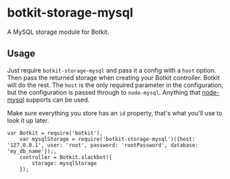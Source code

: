 # botkit-storage-mysql

A MySQL storage module for Botkit.

## Usage

Just require `botkit-storage-mysql` and pass it a config with a `host` option.
Then pass the returned storage when creating your Botkit controller. Botkit will do the rest.
The `host` is the only required parameter in the configuration, but the configuration is passed through to `node-mysql`.
Anything that [node-mysql](https://www.npmjs.com/package/mysql) supports can be used.

Make sure everything you store has an `id` property, that's what you'll use to look it up later.

```
var Botkit = require('botkit'),
    var mysqlStorage = require('botkit-storage-mysql')({host: '127.0.0.1', user: 'root', password: 'rootPassword', database: 'my_db_name'});,
    controller = Botkit.slackbot({
        storage: mysqlStorage
    });
```